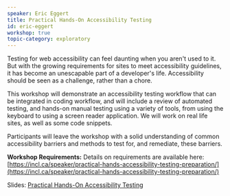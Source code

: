 ```yaml
---
speaker: Eric Eggert
title: Practical Hands-On Accessibility Testing
id: eric-eggert
workshop: true
topic-category: exploratory
---
```

Testing for web accessibility can feel daunting when you aren't used to it. But with the growing requirements for sites to meet accessibility guidelines, it has become an unescapable part of a developer's life. Accessibility should be seen as a challenge, rather than a chore.

This workshop will demonstrate an accessibility testing workflow that can be integrated in coding workflow, and will include a review of automated testing, and hands-on manual testing using a variety of tools, from using the keyboard to using a screen reader application. We will work on real life sites, as well as some code snippets.

Participants will leave the workshop with a solid understanding of common accessibility barriers and methods to test for, and remediate, these barriers.

**Workshop Requirements:**
 Details on requirements are available here: [https://incl.ca/speaker/practical-hands-accessibility-testing-preparation/](https://incl.ca/speaker/practical-hands-accessibility-testing-preparation/)

Slides: [Practical Hands-On Accessibility Testing](https://talks.yatil.net/gTXmwp/practical-hands-on-accessibility-testing)